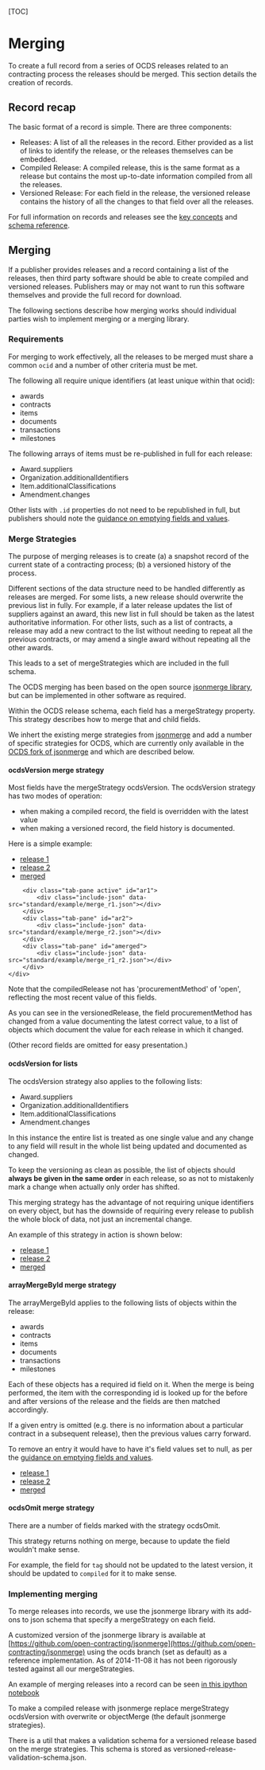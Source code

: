 [TOC]

# Merging

<span class="lead">To create a full record from a series of OCDS releases related to an contracting process the releases should be merged. This section details the creation of records.</span>

## Record recap

The basic format of a record is simple. There are three components:

- Releases: A list of all the releases in the record. Either provided as a list of links to
  identify the release, or the releases themselves can be embedded.
- Compiled Release: A compiled release, this is the same format as a release but contains the
  most up-to-date information compiled from all the releases.
- Versioned Release: For each field in the release, the versioned release contains the history
  of all the changes to that field over all the releases.

For full information on records and releases see the [key concepts](../../key_concepts/components/) and [schema reference](../../schema/reference).

## Merging

If a publisher provides releases and a record containing a list of the releases, then third party software should be able to create compiled and versioned releases. Publishers may or may not want to run this software themselves and provide the full record for download.

The following sections describe how merging works should individual parties wish to implement merging or a merging library.

### Requirements

For merging to work effectively, all the releases to be merged must share a common ```ocid``` and a number of other criteria must be met.

The following all require unique identifiers (at least unique within that ocid):

- awards
- contracts
- items
- documents
- transactions
- milestones

The following arrays of items must be re-published in full for each release:

- Award.suppliers
- Organization.additionalIdentifiers
- Item.additionalClassifications
- Amendment.changes

Other lists with ```.id``` properties do not need to be republished in full, but publishers should note the [guidance on emptying fields and values](../../schema/reference#emptying-fields-and-values).

### Merge Strategies

The purpose of merging releases is to create (a) a snapshot record of the current state of a contracting process; (b) a versioned history of the process. 

Different sections of the data structure need to be handled differently as releases are merged. For some lists, a new release should overwrite the previous list in fully. For example, if a later release updates the list of suppliers against an award, this new list in full should be taken as the latest authoritative information. For other lists, such as a list of contracts, a release may add a new contract to the list without needing to repeat all the previous contracts, or may amend a single award without repeating all the other awards. 

This leads to a set of mergeStrategies which are included in the full schema.

The OCDS merging has been based on the open source [jsonmerge library](https://github.com/avian2/jsonmerge), but can be implemented in other software as required. 

Within the OCDS release schema, each field has a mergeStrategy property. This strategy describes how to merge that and child fields.

We inhert the existing merge strategies from [jsonmerge](https://github.com/avian2/jsonmerge#merge-strategies) and add a number of specific strategies for OCDS, which are currently only available in the [OCDS fork of jsonmerge](https://github.com/open-contracting/jsonmerge) and which are described below.

#### ocdsVersion merge strategy

Most fields have the mergeStrategy ocdsVersion. The ocdsVersion strategy has two
modes of operation:

- when making a compiled record, the field is overridden with the latest value
- when making a versioned record, the field history is documented.

Here is a simple example:

<div class="tabbable">
    <ul class="nav nav-tabs">
        <li class="active"><a href="#ar1" data-toggle="tab">release 1</a></li>
        <li><a href="#ar2" data-toggle="tab">release 2</a></li>
        <li><a href="#amerged" data-toggle="tab">merged</a></li>
    </ul>
    <div class="tab-content">
        
        <div class="tab-pane active" id="ar1">
            <div class="include-json" data-src="standard/example/merge_r1.json"></div>
        </div>
        <div class="tab-pane" id="ar2">
            <div class="include-json" data-src="standard/example/merge_r2.json"></div>
        </div>
        <div class="tab-pane" id="amerged">
            <div class="include-json" data-src="standard/example/merge_r1_r2.json"></div>
        </div>
    </div>
</div>
<p>Note that the compiledRelease not has 'procurementMethod' of 'open', reflecting the most recent value of this fields.</p>
<p>As you can see in the versionedRelease, the field procurementMethod has changed from a value documenting the latest correct value, to a list of objects which document the value for each release in which it changed.</p>
<p>(Other record fields are omitted for easy presentation.)</p>

#### ocdsVersion for lists

The ocdsVersion strategy also applies to the following lists:

-  Award.suppliers
-  Organization.additionalIdentifiers
-  Item.additionalClassifications
-  Amendment.changes

In this instance the entire list is treated as one single value and any change to any field will
result in the whole list being updated and documented as changed.

To keep the versioning as clean as possible, the list of objects should 
**always be given in the same order** in each release, so as not to mistakenly
mark a change when actually only order has shifted.

This merging strategy has the advantage of not requiring unique identifiers on
every object, but has the downside of requiring every release to publish the 
whole block of data, not just an incremental change.

An example of this strategy in action is shown below:

<div class="tabbable">
<ul class="nav nav-tabs">
  <li class="active"><a href="#lr1" data-toggle="tab">release 1</a></li>
  <li><a href="#lr2" data-toggle="tab">release 2</a></li>
  <li><a href="#lmerged" data-toggle="tab">merged</a></li>
</ul>
<div class="tab-content">
    
<div class="tab-pane active" id="lr1">
<div class="include-json" data-src="standard/example/li_merge_r1.json"></div>
</div>
<div class="tab-pane" id="lr2">
<div class="include-json" data-src="standard/example/li_merge_r2.json"></div>
</div>
<div class="tab-pane" id="lmerged">
<div class="include-json" data-src="standard/example/li_merge_r1_r2.json"></div>
</div>
</div>
</div>


#### arrayMergeById merge strategy

The arrayMergeById applies to the following lists of objects within the release:

- awards
- contracts
- items
- documents
- transactions
- milestones

Each of these objects has a required id field on it. When the merge is being performed, the
item with the corresponding id is looked up for the before and after versions of the release and the
fields are then matched accordingly.

If a given entry is omitted (e.g. there is no information about a particular contract in a subsequent release), then the previous values carry forward. 

To remove an entry it would have to have it's field values set to null, as per the [guidance on emptying fields and values](../../schema/reference#emptying-fields-and-values).

<div class="tabbable">
<ul class="nav nav-tabs">
  <li class="active"><a href="#r1" data-toggle="tab">release 1</a></li>
  <li><a href="#r2" data-toggle="tab">release 2</a></li>
  <li><a href="#merged" data-toggle="tab">merged</a></li>
</ul>
<div class="tab-content">
    
<div class="tab-pane active" id="r1">
<div class="include-json" data-src="standard/example/ar_merge_r1.json"></div>
</div>
<div class="tab-pane" id="r2">
<div class="include-json" data-src="standard/example/ar_merge_r2.json"></div>
</div>
<div class="tab-pane" id="merged">
<div class="include-json" data-src="standard/example/ar_merge_r1_r2.json"></div>
</div>
</div>
</div>


#### ocdsOmit merge strategy

There are a number of fields marked with the strategy ocdsOmit.

This strategy returns nothing on merge, because to update the field wouldn't make sense.

For example, the field for `tag` should not be updated to the latest version, 
it should be updated to `compiled` for it to make sense.

### Implementing merging

To merge releases into records, we use the jsonmerge library with its add-ons to json schema that specify a mergeStrategy on each field.

A customized version of the jsonmerge library is available at [https://github.com/open-contracting/jsonmerge](https://github.com/open-contracting/jsonmerge) using the ocds branch (set as default) as a
reference implementation. As of 2014-11-08 it has not been rigorously tested against all our mergeStrategies.

An example of merging releases into a record can be seen [in this ipython notebook](http://nbviewer.ipython.org/github/open-contracting/sample-data/blob/1__0__RC//buyandsell/processing/Demonstrate%20merging%20a%20release.ipynb)

To make a compiled release with jsonmerge replace mergeStrategy ocdsVersion with overwrite or objectMerge (the default jsonmerge strategies).

There is a util that makes a validation schema for a versioned release based on the merge strategies. This schema is stored as versioned-release-validation-schema.json.
